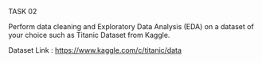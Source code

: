 TASK 02

Perform data cleaning and Exploratory Data Analysis (EDA) on a dataset of your choice such as Titanic Dataset from Kaggle.


Dataset Link : https://www.kaggle.com/c/titanic/data
